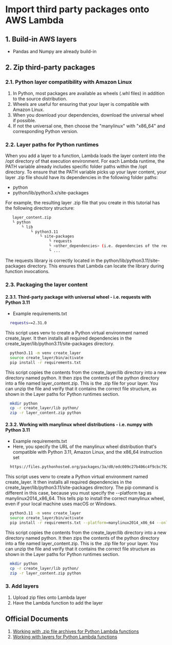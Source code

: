 # Import third party packages onto AWS Lambda

## 1. Build-in AWS layers
- Pandas and Numpy are already build-in

## 2. Zip third-party packages
### 2.1. Python layer compatibility with Amazon Linux

1. In Python, most packages are available as wheels (.whl files) in addition to the source distribution.
2. Wheels are useful for ensuring that your layer is compatible with Amazon Linux.
3. When you download your dependencies, download the universal wheel if possible. 
4. If not the universal one, then choose the "manylinux" with "x86_64" and corresponding Python version.

### 2.2. Layer paths for Python runtimes

When you add a layer to a function, Lambda loads the layer content into the /opt directory of that execution environment. For each Lambda runtime, the PATH variable already includes specific folder paths within the /opt directory. To ensure that the PATH variable picks up your layer content, your layer .zip file should have its dependencies in the following folder paths:
- python
- python/lib/python3.x/site-packages

For example, the resulting layer .zip file that you create in this tutorial has the following directory structure:
```bash
   layer_content.zip
   └ python
       └ lib
           └ python3.11
               └ site-packages
                   └ requests
                   └ <other_dependencies> (i.e. dependencies of the requests package)
                   └ ...
```

The requests library is correctly located in the python/lib/python3.11/site-packages directory. This ensures that Lambda can locate the library during function invocations.

### 2.3. Packaging the layer content

#### 2.3.1. Third-party package with universal wheel - i.e. requests with Python 3.11
- Example requirements.txt
```bash
  requests==2.31.0
```

This script uses venv to create a Python virtual environment named create_layer. It then installs all required dependencies in the create_layer/lib/python3.11/site-packages directory.
```bash
  python3.11 -m venv create_layer
  source create_layer/bin/activate
  pip install -r requirements.txt
```

This script copies the contents from the create_layer/lib directory into a new directory named python. It then zips the contents of the python directory into a file named layer_content.zip. This is the .zip file for your layer. You can unzip the file and verify that it contains the correct file structure, as shown in the Layer paths for Python runtimes section.
```bash
  mkdir python
  cp -r create_layer/lib python/
  zip -r layer_content.zip python
```

#### 2.3.2. Working with manylinux wheel distributions - i.e. numpy with Python 3.11
- Example requirements.txt
- Here, you specify the URL of the manylinux wheel distribution that's compatible with Python 3.11, Amazon Linux, and the x86_64 instruction set
```bash
  https://files.pythonhosted.org/packages/3a/d0/edc009c27b406c4f9cbc79274d6e46d634d139075492ad055e3d68445925/numpy-1.26.4-cp311-cp311-manylinux_2_17_x86_64.manylinux2014_x86_64.whl
```

This script uses venv to create a Python virtual environment named create_layer. It then installs all required dependencies in the create_layer/lib/python3.11/site-packages directory. The pip command is different in this case, because you must specify the --platform tag as manylinux2014_x86_64. This tells pip to install the correct manylinux wheel, even if your local machine uses macOS or Windows.
```bash
  python3.11 -m venv create_layer
  source create_layer/bin/activate
  pip install -r requirements.txt --platform=manylinux2014_x86_64 --only-binary=:all: --target ./create_layer/lib/python3.11/site-packages
```

This script copies the contents from the create_layer/lib directory into a new directory named python. It then zips the contents of the python directory into a file named layer_content.zip. This is the .zip file for your layer. You can unzip the file and verify that it contains the correct file structure as shown in the Layer paths for Python runtimes section.
```bash
  mkdir python
  cp -r create_layer/lib python/
  zip -r layer_content.zip python
```

### 3. Add layers
1. Upload zip files onto Lambda layer
2. Have the Lambda function to add the layer

## Official Documents
1. [Working with .zip file archives for Python Lambda functions](https://docs.aws.amazon.com/lambda/latest/dg/python-package.html)
2. [Working with layers for Python Lambda functions](https://docs.aws.amazon.com/lambda/latest/dg/python-layers.html)
